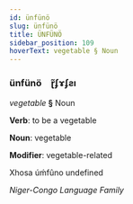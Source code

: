```yaml
---
id: ünfünö
slug: ünfünö
title: ÜNFÜNÖ
sidebar_position: 109
hoverText: vegetable § Noun
---
```


### ünfünö&emsp;<span kind="abugida">ɽ̃ʄɤʄƨı</span>

*vegetable* **§** Noun

**Verb**: to be a vegetable

**Noun**: vegetable

**Modifier**: vegetable-related

Xhosa úḿfûno undefined

*Niger-Congo Language Family*